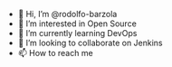 - 👋 Hi, I’m @rodolfo-barzola
- 👀 I’m interested in Open Source
- 🌱 I’m currently learning DevOps
- 💞️ I’m looking to collaborate on Jenkins
- 📫 How to reach me 

<!---
rodolfo-barzola/rodolfo-barzola is a ✨ special ✨ repository because its `README.md` (this file) appears on your GitHub profile.
You can click the Preview link to take a look at your changes.
--->
